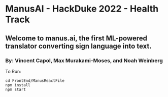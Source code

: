# ManusAI  - HackDuke 2022 - Health Track

## Welcome to manus.ai, the first ML-powered translator converting sign language into text.

### By: Vincent Capol, Max Murakami-Moses, and Noah Weinberg

To Run:
```
cd FrontEnd/ManusReactFile
npm install
npm start
```
